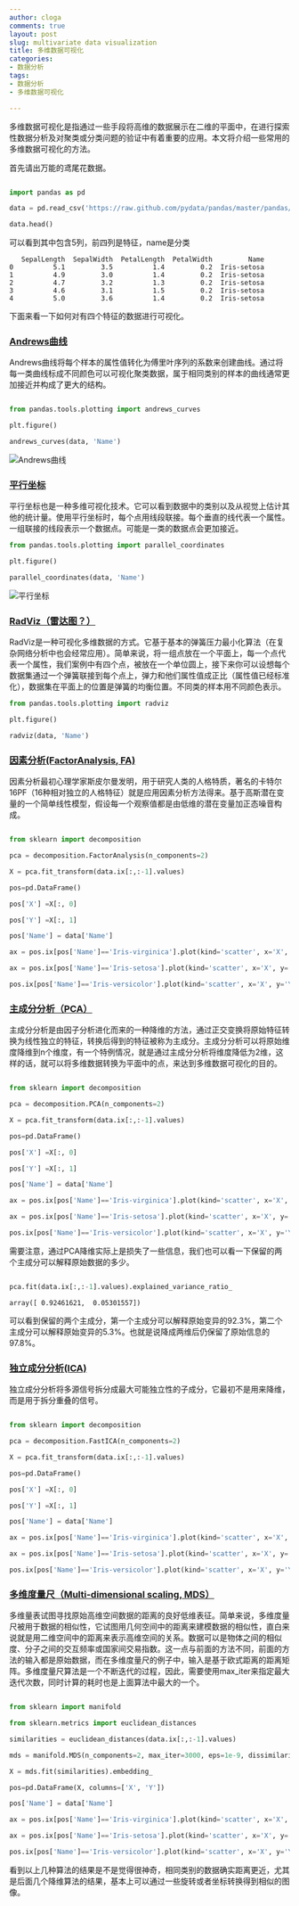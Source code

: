 ```yaml
---
author: cloga
comments: true
layout: post
slug: multivariate data visualization
title: 多维数据可视化
categories:
- 数据分析
tags:
- 数据分析
- 多维数据可视化

---
```


多维数据可视化是指通过一些手段将高维的数据展示在二维的平面中，在进行探索性数据分析及对聚类或分类问题的验证中有着重要的应用。本文将介绍一些常用的多维数据可视化的方法。

首先请出万能的鸢尾花数据。

```python

import pandas as pd

data = pd.read_csv('https://raw.github.com/pydata/pandas/master/pandas/tests/data/iris.csv')

data.head()

```

可以看到其中包含5列，前四列是特征，name是分类

```
   SepalLength  SepalWidth  PetalLength  PetalWidth         Name
0          5.1         3.5          1.4         0.2  Iris-setosa
1          4.9         3.0          1.4         0.2  Iris-setosa
2          4.7         3.2          1.3         0.2  Iris-setosa
3          4.6         3.1          1.5         0.2  Iris-setosa
4          5.0         3.6          1.4         0.2  Iris-setosa

```

下面来看一下如何对有四个特征的数据进行可视化。

### [Andrews曲线](http://pandas.pydata.org/pandas-docs/stable/visualization.html#andrews-curves)

Andrews曲线将每个样本的属性值转化为傅里叶序列的系数来创建曲线。通过将每一类曲线标成不同颜色可以可视化聚类数据，属于相同类别的样本的曲线通常更加接近并构成了更大的结构。

```python 

from pandas.tools.plotting import andrews_curves

plt.figure()

andrews_curves(data, 'Name')

```

![Andrews曲线](http://pandas.pydata.org/pandas-docs/stable/_images/andrews_curves.png)

### [平行坐标](http://pandas.pydata.org/pandas-docs/stable/visualization.html#parallel-coordinates)

平行坐标也是一种多维可视化技术。它可以看到数据中的类别以及从视觉上估计其他的统计量。使用平行坐标时，每个点用线段联接。每个垂直的线代表一个属性。一组联接的线段表示一个数据点。可能是一类的数据点会更加接近。

```python
from pandas.tools.plotting import parallel_coordinates

plt.figure()

parallel_coordinates(data, 'Name')

```
![平行坐标](http://pandas.pydata.org/pandas-docs/stable/_images/parallel_coordinates.png)

### [RadViz（雷达图？）](http://pandas.pydata.org/pandas-docs/stable/visualization.html#radviz)

RadViz是一种可视化多维数据的方式。它基于基本的弹簧压力最小化算法（在复杂网络分析中也会经常应用）。简单来说，将一组点放在一个平面上，每一个点代表一个属性，我们案例中有四个点，被放在一个单位圆上，接下来你可以设想每个数据集通过一个弹簧联接到每个点上，弹力和他们属性值成正比（属性值已经标准化），数据集在平面上的位置是弹簧的均衡位置。不同类的样本用不同颜色表示。

```python
from pandas.tools.plotting import radviz

plt.figure()

radviz(data, 'Name')

```
### [因素分析(FactorAnalysis, FA)](http://scikit-learn.org/stable/modules/decomposition.html#factor-analysis)

因素分析最初心理学家斯皮尔曼发明，用于研究人类的人格特质，著名的卡特尔16PF（16种相对独立的人格特征）就是应用因素分析方法得来。基于高斯潜在变量的一个简单线性模型，假设每一个观察值都是由低维的潜在变量加正态噪音构成。

```python

from sklearn import decomposition

pca = decomposition.FactorAnalysis(n_components=2)

X = pca.fit_transform(data.ix[:,:-1].values)

pos=pd.DataFrame()

pos['X'] =X[:, 0]

pos['Y'] =X[:, 1]

pos['Name'] = data['Name']

ax = pos.ix[pos['Name']=='Iris-virginica'].plot(kind='scatter', x='X', y='Y', color='blue', label='Iris-virginica')

ax = pos.ix[pos['Name']=='Iris-setosa'].plot(kind='scatter', x='X', y='Y', color='green', label='Iris-setosa', ax=ax)

pos.ix[pos['Name']=='Iris-versicolor'].plot(kind='scatter', x='X', y='Y', color='red', label='Iris-versicolor', ax=ax)

```

### [主成分分析（PCA）](http://scikit-learn.org/stable/modules/decomposition.html#principal-component-analysis-pca)

主成分分析是由因子分析进化而来的一种降维的方法，通过正交变换将原始特征转换为线性独立的特征，转换后得到的特征被称为主成分。主成分分析可以将原始维度降维到n个维度，有一个特例情况，就是通过主成分分析将维度降低为2维，这样的话，就可以将多维数据转换为平面中的点，来达到多维数据可视化的目的。

```python

from sklearn import decomposition

pca = decomposition.PCA(n_components=2)

X = pca.fit_transform(data.ix[:,:-1].values)

pos=pd.DataFrame()

pos['X'] =X[:, 0]

pos['Y'] =X[:, 1]

pos['Name'] = data['Name']

ax = pos.ix[pos['Name']=='Iris-virginica'].plot(kind='scatter', x='X', y='Y', color='blue', label='Iris-virginica')

ax = pos.ix[pos['Name']=='Iris-setosa'].plot(kind='scatter', x='X', y='Y', color='green', label='Iris-setosa', ax=ax)

pos.ix[pos['Name']=='Iris-versicolor'].plot(kind='scatter', x='X', y='Y', color='red', label='Iris-versicolor', ax=ax)


```

需要注意，通过PCA降维实际上是损失了一些信息，我们也可以看一下保留的两个主成分可以解释原始数据的多少。

```python

pca.fit(data.ix[:,:-1].values).explained_variance_ratio_

```


```
array([ 0.92461621,  0.05301557])

```

可以看到保留的两个主成分，第一个主成分可以解释原始变异的92.3%，第二个主成分可以解释原始变异的5.3%。也就是说降成两维后仍保留了原始信息的97.8%。

### [独立成分分析(ICA)](http://scikit-learn.org/stable/modules/decomposition.html#independent-component-analysis-ica)

独立成分分析将多源信号拆分成最大可能独立性的子成分，它最初不是用来降维，而是用于拆分重叠的信号。

```python

from sklearn import decomposition

pca = decomposition.FastICA(n_components=2)

X = pca.fit_transform(data.ix[:,:-1].values)

pos=pd.DataFrame()

pos['X'] =X[:, 0]

pos['Y'] =X[:, 1]

pos['Name'] = data['Name']

ax = pos.ix[pos['Name']=='Iris-virginica'].plot(kind='scatter', x='X', y='Y', color='blue', label='Iris-virginica')

ax = pos.ix[pos['Name']=='Iris-setosa'].plot(kind='scatter', x='X', y='Y', color='green', label='Iris-setosa', ax=ax)

pos.ix[pos['Name']=='Iris-versicolor'].plot(kind='scatter', x='X', y='Y', color='red', label='Iris-versicolor', ax=ax)


```

### [多维度量尺（Multi-dimensional scaling, MDS）](http://scikit-learn.org/stable/auto_examples/manifold/plot_mds.html#sphx-glr-auto-examples-manifold-plot-mds-py)

多维量表试图寻找原始高维空间数据的距离的良好低维表征。简单来说，多维度量尺被用于数据的相似性，它试图用几何空间中的距离来建模数据的相似性，直白来说就是用二维空间中的距离来表示高维空间的关系。数据可以是物体之间的相似度、分子之间的交互频率或国家间交易指数。这一点与前面的方法不同，前面的方法的输入都是原始数据，而在多维度量尺的例子中，输入是基于欧式距离的距离矩阵。多维度量尺算法是一个不断迭代的过程，因此，需要使用max_iter来指定最大迭代次数，同时计算的耗时也是上面算法中最大的一个。

```python

from sklearn import manifold

from sklearn.metrics import euclidean_distances

similarities = euclidean_distances(data.ix[:,:-1].values)

mds = manifold.MDS(n_components=2, max_iter=3000, eps=1e-9, dissimilarity="precomputed", n_jobs=1)

X = mds.fit(similarities).embedding_

pos=pd.DataFrame(X, columns=['X', 'Y'])

pos['Name'] = data['Name']

ax = pos.ix[pos['Name']=='Iris-virginica'].plot(kind='scatter', x='X', y='Y', color='blue', label='Iris-virginica')

ax = pos.ix[pos['Name']=='Iris-setosa'].plot(kind='scatter', x='X', y='Y', color='green', label='Iris-setosa', ax=ax)

pos.ix[pos['Name']=='Iris-versicolor'].plot(kind='scatter', x='X', y='Y', color='red', label='Iris-versicolor', ax=ax)

```

看到以上几种算法的结果是不是觉得很神奇，相同类别的数据确实距离更近，尤其是后面几个降维算法的结果，基本上可以通过一些旋转或者坐标转换得到相似的图像。

